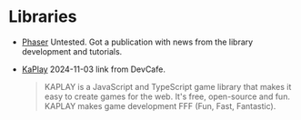 # Libraries

- [Phaser](https://phaser.io/)
  Untested. Got a publication with news from the library development and tutorials.

- [KaPlay](https://kaplayjs.com/)
  2024-11-03 link from DevCafe.
  > KAPLAY is a JavaScript and TypeScript game library that makes it easy to
  > create games for the web. It's free, open-source and fun. KAPLAY makes game
  > development FFF (Fun, Fast, Fantastic).

